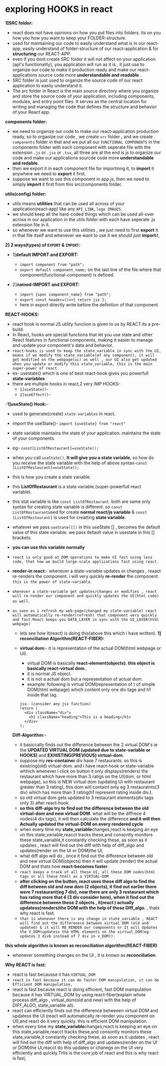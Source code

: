 # exploring HOOKS in react

**1]SRC  folder:**
- react does not have opinions on how you put files into folders. its on you how you how you want to keep your FOLDER-structure.
- used for maintaining our code to easily understand what is in our react-app, easily understand of folder-structure of our react-application  & for **structuring** our REACT-APP.
- even if you dont create SRC folder it will not affect on your application (apl's functionality), you application will run as it is ,  it just use to organize our code to make it production ready and make our react-applications source code more **understandable and readable** .
- SRC folder is just used to organize the source code of our react application to easily understand it.
- The src folder in React is the main source directory where you organize and store the source code of your application, including components, modules, and entry point files. It serves as the central location for writing and managing the code that defines the structure and behavior of your React app.

**components folder:**
-  we need to organize our code to make our react-application production ready, so to organize our code , we create `src` folder , and we create . `components` folder in that and we put all our `FUNCTIONAL COMPONENTS` in the components folder with each component with seperate file with the extension `.js` or `.jsx`  or `.tsx`, all three are at the end is js to organize our code and make our applications sourcde code more **understandable and redable**.
- then we export it in each component file for importinng it, to **import** it anywhere we need to **export** it first.
- suppose we want to use this component in app.js, then we need to simply **import** it first from this src/components folder.

**utils(config) folder:**
- utils means **utilities** that can be used all across of your application(react-app) like any `API_LINK`, `logo IMAGES`.
- we should keep all the hard-coded things which can be used all-over across in our application in the utils folder  with each have seperate .js extension file in it.
- so whenever we want to use this utilities , we just need to first **export** it in that file itself and whenever we want to use it we should just **import**it,



**2] 2 ways(types) of `EXPORT` & `IMPORT`:**
- 1]**default IMPORT and EXPORT:**
   - `import component from "path";`
   - `export default component_name;` on the last line of the file where that component(functional-component) is defined.
   
- 2]**named-IMPORT and EXPORT:**
  - `import {spec component_name} from "path";`
  - `export const header=()=>{
    return jsx };`
  - here in export directly write before the definition of that component.

**REACT-HOOKS:**
- react hook is normal JS utility function is given to us by REACT.its a pre-build.
- In React, hooks are special functions that let you use state and other React features in functional components, making it easier to manage and update your component's data and behavior. 
- `react-hooks is used to keep the state_variable in sync with the UI, means if we modify the state_variable(of any component), it will get modified on the webpage(ui) as well , our UI also get updated when you update or modify this state_variable, this is the main super-power of react`
- ex- usestate() which is one of best react-hook gives you powerfull **state-variables**
- there are multiple hooks in react,2 very IMP HOOKS-
  - `1]useState()`- 
  - `2]useEffect()`-

-**1]useState() Hook:**-
  - used to generate(create) `state-variables` in react. 
  - import the useState()- `import {useState} from "react"`
  - state variable maintains the state of your application. maintains the state of your components.
  - eg- `const[ListOfRestaurant]=useState();`
  - when you call `useState()`, **It will give you a state variable**, so how do you receive the state variable with the help of above syntax-`const [ListOfRestaurant]=useState();`
  - this is how you create a state variable.
  - this **ListOfRestaurant** is a state variable.(super-powerfull react variable).
  - this stat variable is like `const ListOfRestaurant`. both are same only syntax for creating state variable is different. so `const ListOfRestaurant`used for create **normal react/js variable** &  `const [ListOfRestaurant]` is used for creatting **state variable**.
  - whatever we pass `useState([])` in this useState [] , becomes the default value of this state variable.
  we pass default value in usestate in this [] brackets.
  - **you can use this variable normally**
  - `react is only good at DOM operations to make UI fast using less code, that how we build large-scale applications fast using react.`
  - **render-in react:**- whenever a state-variable updates or changes , reaact re-renders the component. i will very quickly **re-render** the component. `this is the power of state-variable`.
  - `whenever a state-variable get updates/changes or modifies , react will re-render our component and quickly updates the UI(html code) as well`.
- `as soon as i refresh my web-page(changed my state-variable) react will automatically re-render(refresh) that component very quickly and fast.React keeps you DATA_LAYER in sync with the UI_LAYER(html webpage)`
   - lets see how it(react) is doing this(above this which i have  written).
   **1] reconciliation Algorithm(REACT-FIBER):**

   - **virtual dom:**- it is representation of the actual DOM(html webpage or UI). 
     - virtual DOM is basically **react-element(objects). this object is basically react-virtual dom.**.
     - it is normal JS object.
     - it is not a actual dom but a representation of actual dom.
     - example: following is virtual DOM(representation of ) of simple  DOM(html webpage) which content only one div tage and h1 inside that tag.
      ```
      jsx- (consider any jsx function)
      return (
        <div className="div">
          <h1 className="heading">This is a heading</h1>
        </div>
      );
      ```

  **Diff-Algorithm:**-
   - it basiccally finds out the difference between the 2 virtual DOM's ie the **UPDATED VIRTUAL DOM (updated due to state-variable or HOOKS)** and **EXHISTING(PREVIOUS) virtual-dom**.
   - suppose my **res-container** div have 7 restaurants. so this is existring(old) virtual-dom. and i have react-hook or state-variable whhich whenever i click on button it only displays(renders) the restaurant which have more than 3 ratigs on the UI(dom, or html webpage), so this is NEW virtual dom (updating UI with restaurant greater than 3 rating), this dom will containt only eg 3 restauratnts(3 div) which has more than 3 rating(h1 represent rating inside div.).
   - so old virtual dom gets updated to 3 restaurant elements(div tags only 3) after react-hook. 
   - **so this diff-algo try to find out the difference between the old virtual-dom and new virtual DOM**. what will be the diffrece 4 nodes(4 div tags), it will then calculate the difference **and it will then Actually updated the virtual-DOM on every rendered cycle**
   - when every time my **state_variable**changes,react is keeping an eye on this state_variable,reacct tracks these,and consontly monitors these state_variable,it constantly checking these, as soon as it updates , react will find out the diff with help of diff_algo and updates(render on the UI or DOM)the UI,
    - what diff algo will do , once it find out the difference between old and new virtual DOM(objects) then it will update (render) the actual DOM and thats how **react-becomes faster**.
    - `react keeps a track of all these UI, all these DOM nodes(html tags or all these html) as a VIRTUAL-DOM`
    - **after clicking on the button, react uses these diff algo to find the diff between old and new dom (2 objects), it find out earlier there were 7 restaurant(eg 7 div), now there are only 3 restaurant which has rating more that 4 (3 div consider here), when it find out the difference between these 2 objects , it(react ) actually updatess(renders)the DOM with the help of these DIff_algo.** , thats why react is fast.
    - `that is whenever there is any change in state_variable , REACT will find out the differenece between virtual DOM (old and updated) & it will RE_RENDER our components or It will Updates the V_DOM(updatess the HTML elements on the virtual_DOM(eg-updates 3 divb instead of 7 div in v_DOM)).`

  
**this whole algorithm is known as reconciliation algorithm(REACT-FIBER)**
- whenever something changes on the UI , it is known as **reconciliation**.




**Why REACT is fast:**
- react is fast becausse it has `VIRTUAL_DOM`
- `react is fast because it can do faster DOM manipulation, it can do Efficient DOM manipulation,`
- react is fast because react is doing efficient, fast DOM manipulation because it has VIRTUAL_DOM by using react-fiber(explain whole process diff_algo , virtual_dom(old and new) with the help of DIFF_ALGO, state_variable all).
- react can efficiently finds out the difference betweeen virtual DOM and updatess the UI (react will automatically re-render you component on UI),and react do it very quickly. this is efficient DOM manipulation.
- when every time my **state_variable**changes,react is keeping an eye on this state_variable,reacct tracks these,and consontly monitors these state_variable,it constantly checking these, as soon as it updates , react will find out the diff with help of diff_algo and updates(render on the UI or DOM)the UI,reacct do this updates or chanegs on the UI very efficiently and quickly.THis is the core job of react and this is why react is fast,



